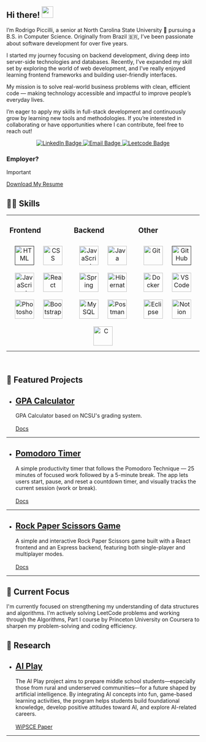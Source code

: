 ## Hi there! <img src="https://media.giphy.com/media/hvRJCLFzcasrR4ia7z/giphy.gif" width="30">

I’m Rodrigo Piccilli, a senior at North Carolina State University 🐺 pursuing a B.S. in Computer Science. Originally from Brazil 🇧🇷, I’ve been passionate about software development for over five years.

I started my journey focusing on backend development, diving deep into server-side technologies and databases. Recently, I’ve expanded my skill set by exploring the world of web development, and I’ve really enjoyed learning frontend frameworks and building user-friendly interfaces.

My mission is to solve real-world business problems with clean, efficient code — making technology accessible and impactful to improve people’s everyday lives.

I’m eager to apply my skills in full-stack development and continuously grow by learning new tools and methodologies. If you’re interested in collaborating or have opportunities where I can contribute, feel free to reach out!

<div id="badges" align="center">
  <a href="https://www.linkedin.com/in/rodrigo-piccilli/" target="_blank">
    <img src="https://img.shields.io/badge/LinkedIn-blue?style=for-the-badge&logo=linkedin&logoColor=white" alt="LinkedIn Badge"/>
  </a>

   <a href="mailto:rgpiccilli@gmail.com" target="_blank">
    <img src="https://img.shields.io/badge/Gmail-D14836?style=for-the-badge&logo=gmail&logoColor=white" alt="Email Badge"/>
  </a>

   <a href="https://leetcode.com/u/RodrigoPiccilli/" target="_blank">
    <img src="https://img.shields.io/badge/-LeetCode-FFA116?style=for-the-badge&logo=LeetCode&logoColor=black" alt="Leetcode Badge"/>
  </a>

</div>

### Employer?
> [!IMPORTANT]  
> <a href="" download>Download My Resume</a>

## 🧑‍💻 Skills  
<table><tr><td valign="top" width="33%">

### Frontend  
<div align="center">
      <a href=""><img style="margin: 10px" src="https://skillicons.dev/icons?i=html" alt="HTML" height="50" /></a>   
      <a href="https://www.w3schools.com/css/"><img style="margin: 10px" src="https://skillicons.dev/icons?i=css" alt="CSS" height="50" /></a>
      <a href="https://www.javascript.com/" target="_blank"><img style="margin: 10px" src="https://skillicons.dev/icons?i=javascript" alt="JavaScript" height="50"/></a>  
      <a href="https://reactjs.org/" target="_blank"><img style="margin: 10px" src="https://skillicons.dev/icons?i=react" alt="React" height="50" /></a>   
      <a href="https://www.adobe.com/products/photoshop.html?promoid=RBS7NL7F&mv=other" target="_blank"><img style="margin: 10px" src="https://skillicons.dev/icons?i=photoshop" alt="Photoshop" height="50" /></a>   
      <a href="https://getbootstrap.com/" target="_blank"><img style="margin: 10px" src="https://skillicons.dev/icons?i=bootstrap" alt="Bootstrap" height="50" /></a>
</div>
</td><td valign="top" width="33%">

### Backend  
<div align="center">  
  <a href="https://www.javascript.com/" target="_blank"><img style="margin: 10px" src="https://skillicons.dev/icons?i=javascript" alt="JavaScript" height="50" /></a>
  <a href="https://www.java.com/en/" target="_blank"><img style="margin: 10px" src="https://skillicons.dev/icons?i=java&theme=light" alt="Java" height="50" /></a>  
  <a href="https://spring.io/projects/spring-boot" target="_blank"><img style="margin: 10px" src="https://skillicons.dev/icons?i=spring&theme=light" alt="Spring" height="50" /></a>  
  <a href="https://hibernate.org/" target="_blank"><img style="margin: 10px" src="https://skillicons.dev/icons?i=hibernate&theme=light" alt="Hibernate" height="50" /></a>  
  <a href="https://www.mysql.com/" target="_blank"><img style="margin: 10px" src="https://skillicons.dev/icons?i=mysql&theme=light" alt="MySQL" height="50" /></a>  
  <a href="https://www.postman.com/" target="_blank"><img style="margin: 10px" src="https://skillicons.dev/icons?i=postman" alt="Postman" height="50" /></a>  
  <a href="https://www.w3schools.com/c/c_intro.php" target="_blank"><img style="margin: 10px" src="https://skillicons.dev/icons?i=c" alt="C" height="50" /></a>  
</div>

</td><td valign="top" width="33%">


### Other  
<div align="center"> 
  <a href="https://git-scm.com/" target="_blank"><img style="margin: 10px" src="https://skillicons.dev/icons?i=git" alt="Git" height="50" /></a>
  <a href="" target="_blank"><img style="margin: 10px" src="https://skillicons.dev/icons?i=github" alt="GitHub" height="50" /></a>
  <a href="https://www.docker.com/" target="_blank"><img style="margin: 10px" src="https://skillicons.dev/icons?i=docker" alt="Docker" height="50" /></a>
  <a href="https://code.visualstudio.com/" target="_blank"><img style="margin: 10px" src="https://skillicons.dev/icons?i=vscode&theme=light" alt="VS Code" height="50" /></a>  
  <a href="https://www.eclipse.org/" target="_blank"><img style="margin: 10px" src="https://skillicons.dev/icons?i=eclipse&theme=light" alt="Eclipse" height="50" /></a>  
  <a href="https://www.notion.com/" target="_blank"><img style="margin: 10px" src="https://skillicons.dev/icons?i=notion&theme=light" alt="Notion" height="50" /></a>  
</div>

</td></tr>
</table>  
<br/>  

## 👷 Featured Projects 

- ## [GPA Calculator](https://github.com/RodrigoPiccilli/gpa-calculator)

  GPA Calculator based on NCSU's grading system.
  <br><br>
  [Docs](https://github.com/RodrigoPiccilli/gpa-calculator/blob/main/README.md)
    
---

- ## [Pomodoro Timer](https://github.com/RodrigoPiccilli/pomodoro-timer)

  A simple productivity timer that follows the Pomodoro Technique — 25 minutes of focused work followed by a 5-minute break. The app lets users start, pause, and reset a countdown timer, and visually tracks the current session (work or break).
  <br><br>
  [Docs](https://github.com/RodrigoPiccilli/pomodoro-timer/blob/main/README.md)  
---

- ## [Rock Paper Scissors Game](https://github.com/RodrigoPiccilli/rock-paper-scissors)

  A simple and interactive Rock Paper Scissors game built with a React frontend and an Express backend, featuring both single-player and multiplayer modes.
  <br><br>
  [Docs](https://github.com/RodrigoPiccilli/rock-paper-scissors/blob/main/README.md)
    
---

## 🎯 Current Focus 

I'm currently focused on strengthening my understanding of data structures and algorithms. I'm actively solving LeetCode problems and working through the Algorithms, Part I course by Princeton University on Coursera to sharpen my problem-solving and coding efficiency.

## 🤖 Research  
- ## [AI Play](https://sites.google.com/ncsu.edu/intellimedia-aiplay/home)
  The AI Play project aims to prepare middle school students—especially those from rural and underserved communities—for a future shaped by artificial intelligence. By integrating AI concepts into fun, game-based learning activities, the program helps students build foundational knowledge, develop positive attitudes toward AI, and explore AI-related careers.
  <br><br>
  <a href="https://drive.google.com/uc?export=download&id=1afk1haspACz3CRiPLQY8QG2QNWcU7YCJ" download>WiPSCE Paper</a>
    
---

